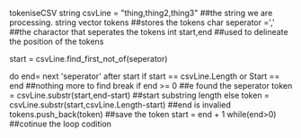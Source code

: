 tokeniseCSV
string csvLine = "thing,thing2,thing3" ##the string we are processing.
string vector tokens ##stores the tokens
char seperator =',' ##the charactor that seperates the tokens
int start,end ##used to delineate the position of the tokens

start = csvLine.find_first_not_of(seperator)

do
    end= next 'seperator' after start
    if start == csvLine.Length or Start == end ##nothing more to find
        break
    if end >= 0 ##e found the seperator
        token = csvLine.substr(start,end-start) ##start substring length
    else
        token = csvLine.substr(start,csvLine.Length-start) ##end is invalied
    tokens.push_back(token) ##save the token
    start = end + 1
while(end>0) ##cotinue the loop codition
    